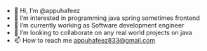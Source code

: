 - 👋 Hi, I’m @appuhafeez
- 👀 I’m interested in programming java spring sometimes frontend
- 🌱 I’m currently working as Software development engineer
- 💞️ I’m looking to collaborate on any real world projects on java
- 📫 How to reach me appuhafeez833@gmail.com

<!---
appuhafeez/appuhafeez is a ✨ special ✨ repository because its `README.md` (this file) appears on your GitHub profile.
You can click the Preview link to take a look at your changes.
--->
